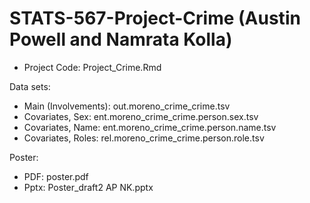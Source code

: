 # STATS-567-Project-Crime (Austin Powell and Namrata Kolla)

* Project Code: Project_Crime.Rmd

Data sets: 
* Main (Involvements): out.moreno_crime_crime.tsv
* Covariates, Sex: ent.moreno_crime_crime.person.sex.tsv
* Covariates, Name: ent.moreno_crime_crime.person.name.tsv
* Covariates, Roles: rel.moreno_crime_crime.person.role.tsv

Poster: 
* PDF: poster.pdf
* Pptx: Poster_draft2 AP NK.pptx
